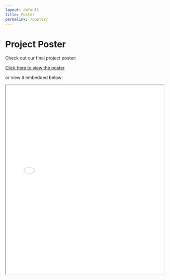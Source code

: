 ```yaml
---
layout: default
title: Poster
permalink: /poster/
---
```


# Project Poster

Check out our final project poster:

[Click here to view the poster](/assets/files/ihiyo-poster.pdf)

or view it embedded below:

<iframe src="/assets/files/ihiyo-poster.pdf" width="100%" height="600px">
  This browser does not support PDFs. Please download the PDF here:
  <a href="/assets/files/ihiyo-poster.pdf">Download Poster</a>.
</iframe>

